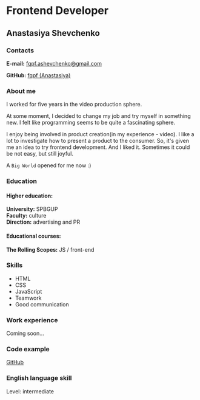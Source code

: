# Frontend Developer

## Anastasiya Shevchenko

### Contacts

**E-mail:** fqpf.ashevchenko@gmail.com

**GitHub:** [fqpf (Anastasiya)](https://github.com/fqpf)

### About me 

I worked for five years in the video production sphere.

At some moment, I decided to change my job and try myself in something new. I felt like programming seems to be quite a fascinating sphere.

I enjoy being involved in product creation(in my experience - video). I like a lot to investigate how to present a product to the consumer. So, it's given me an idea to try frontend development. And I liked it. Sometimes it could be not easy, but still joyful.

A `Big World` opened for me now :)

### Education

#### Higher education:

**University:** SPBGUP  
**Faculty:** culture  
**Direction:** advertising and PR

#### Educational courses:

**The Rolling Scopes:** JS / front-end 

### Skills 

* HTML
* CSS
* JavaScript 
* Teamwork
* Good communication

### Work experience 

Coming soon...

### Code example 

[GitHub](https://github.com/fqpf)

### English language skill

Level: intermediate
